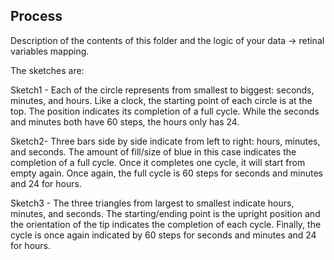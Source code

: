 ## Process

Description of the contents of this folder and the logic of your data → retinal variables mapping.

The sketches are:

Sketch1 - Each of the circle represents from smallest to biggest: seconds, minutes, and hours. Like a clock, the starting point of each circle is at the top. The position indicates its completion of a full cycle. While the seconds and minutes both have 60 steps, the hours only has 24.

Sketch2- Three bars side by side indicate from left to right: hours, minutes, and seconds. The amount of fill/size of blue in this case indicates the completion of a full cycle. Once it completes one cycle, it will start from empty again. Once again, the full cycle is 60 steps for seconds and minutes and 24 for hours.

Sketch3 - The three triangles from largest to smallest indicate hours, minutes, and seconds. The starting/ending point is the upright position and the orientation of the tip indicates the completion of each cycle. Finally, the cycle is once again indicated by 60 steps for seconds and minutes and 24 for hours.

